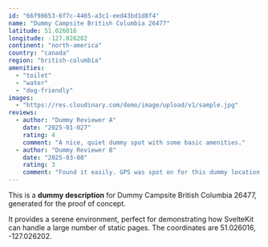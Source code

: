 ```yaml
---
id: "66f98653-6f7c-4465-a3c1-eed43bd1d8f4"
name: "Dummy Campsite British Columbia 26477"
latitude: 51.026016
longitude: -127.026202
continent: "north-america"
country: "canada"
region: "british-columbia"
amenities:
  - "toilet"
  - "water"
  - "dog-friendly"
images:
  - "https://res.cloudinary.com/demo/image/upload/v1/sample.jpg"
reviews:
  - author: "Dummy Reviewer A"
    date: "2025-01-027"
    rating: 4
    comment: "A nice, quiet dummy spot with some basic amenities."
  - author: "Dummy Reviewer B"
    date: "2025-03-08"
    rating: 3
    comment: "Found it easily. GPS was spot on for this dummy location."
---
```


This is a **dummy description** for Dummy Campsite British Columbia 26477, generated for the proof of concept.

It provides a serene environment, perfect for demonstrating how SvelteKit can handle a large number of static pages. The coordinates are 51.026016, -127.026202.
